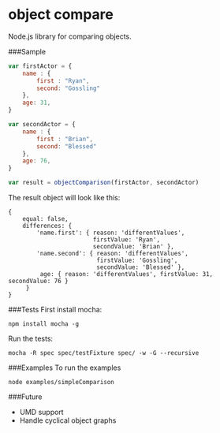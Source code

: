 object compare
=======
Node.js library for comparing objects.

###Sample
```js
var firstActor = {
    name : {
        first : "Ryan",
        second: "Gossling"
    },
    age: 31,
}

var secondActor = {
    name : {
        first : "Brian",
        second: "Blessed"
    },
    age: 76,
}

var result = objectComparison(firstActor, secondActor)
```
The result object will look like this:
```
{ 
    equal: false,
    differences: { 
        'name.first': { reason: 'differentValues',
                        firstValue: 'Ryan',
                        secondValue: 'Brian' },
        'name.second': { reason: 'differentValues',
                         firstValue: 'Gossling',
                         secondValue: 'Blessed' },
         age: { reason: 'differentValues', firstValue: 31, secondValue: 76 } 
     } 
}
```

###Tests
First install mocha: 

    npm install mocha -g

Run the tests:

    mocha -R spec spec/testFixture spec/ -w -G --recursive

###Examples
To run the examples
    
    node examples/simpleComparison

###Future
* UMD support
* Handle cyclical object graphs
